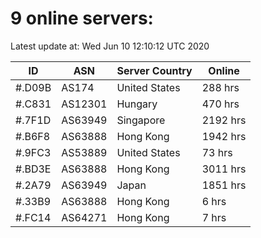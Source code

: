 # 9 online servers:

Latest update at: Wed Jun 10 12:10:12 UTC 2020

| ID | ASN | Server Country | Online |
| -- | --- | -------------- | ------ |
| #.D09B | AS174 | United States | 288 hrs |
| #.C831 | AS12301 | Hungary | 470 hrs |
| #.7F1D | AS63949 | Singapore | 2192 hrs |
| #.B6F8 | AS63888 | Hong Kong | 1942 hrs |
| #.9FC3 | AS53889 | United States | 73 hrs |
| #.BD3E | AS63888 | Hong Kong | 3011 hrs |
| #.2A79 | AS63949 | Japan | 1851 hrs |
| #.33B9 | AS63888 | Hong Kong | 6 hrs |
| #.FC14 | AS64271 | Hong Kong | 7 hrs |

